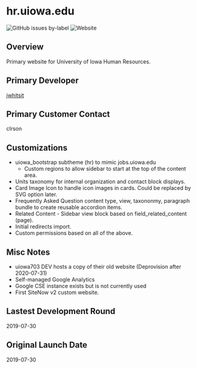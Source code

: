 hr.uiowa.edu
===

![GitHub issues by-label](https://img.shields.io/github/issues/uiowa/uiowa/hr.uiowa.edu) ![Website](https://img.shields.io/website?url=https%3A%2F%2Fhr.uiowa.edu)

Overview
---

Primary website for University of Iowa Human Resources.

Primary Developer
---

[jwhitsit](https://github.com/joewhitsitt)

Primary Customer Contact
---

clrson

Customizations
---

- uiowa_bootstrap subtheme (hr) to mimic jobs.uiowa.edu
  - Custom regions to allow sidebar to start at the top of the content area.
- Units taxonomy for internal organization and contact block displays.
- Card Image Icon to handle icon images in cards. Could be replaced by SVG option later.
- Frequently Asked Question content type, view, taxononmy, paragraph bundle to create reusable accordion items.
- Related Content - Sidebar view block based on field_related_content (page).
- Initial redirects import.
- Custom permissions based on all of the above.

Misc Notes
---

- uiowa703 DEV hosts a copy of their old website (Deprovision after 2020-07-31)
- Self-managed Google Analytics
- Google CSE instance exists but is not currently used
- First SiteNow v2 custom website.

Lastest Development Round
---

2019-07-30

Original Launch Date
---

2019-07-30



